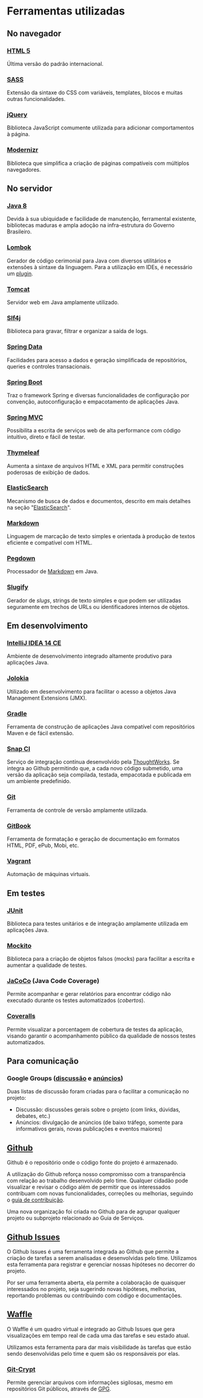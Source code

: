 # Ferramentas utilizadas

## No navegador

### [HTML 5](http://www.w3.org/TR/html5/)

Última versão do padrão internacional.

### [SASS](http://sass-lang.com/)

Extensão da sintaxe do CSS com variáveis, templates, blocos e muitas outras funcionalidades.

### [jQuery](http://jquery.org/)

Biblioteca JavaScript comumente utilizada para adicionar comportamentos à página.

### [Modernizr](http://modernizr.com/)

Biblioteca que simplifica a criação de páginas compatíveis com múltiplos navegadores.

## No servidor

### [Java 8][JDK8]

Devida à sua ubiquidade e facilidade de manutenção, ferramental existente, bibliotecas maduras e ampla adoção na infra-estrutura do Governo Brasileiro.

### [Lombok](http://projectlombok.org/)

Gerador de código cerimonial para Java com diversos utilitários e extensões à sintaxe da linguagem. Para a utilização em IDEs, é necessário um [plugin](https://github.com/mplushnikov/lombok-intellij-plugin).

### [Tomcat](http://tomcat.apache.org)

Servidor web em Java amplamente utilizado.

### [Slf4j](http://slf4j.org)

Biblioteca para gravar, filtrar e organizar a saída de logs.

### [Spring Data](http://projects.spring.io/spring-data/)

Facilidades para acesso a dados e geração simplificada de repositórios, queries e controles transacionais.

### [Spring Boot][BOOT]

Traz o framework Spring e diversas funcionalidades de configuração por convenção, autoconfiguração e empacotamento de aplicações Java.

### [Spring MVC][MVC]

Possibilita a escrita de serviços web de alta performance com código intuitivo, direto e fácil de testar.

### [Thymeleaf][THYME]

Aumenta a sintaxe de arquivos HTML e XML para permitir construções poderosas de exibição de dados.

### [ElasticSearch][ES]

Mecanismo de busca de dados e documentos, descrito em mais detalhes na seção "[ElasticSearch](./elasticsearch.md)".

### [Markdown]

Linguagem de marcação de texto simples e orientada à produção de textos eficiente e compatível com HTML.

### [Pegdown](https://github.com/sirthias/pegdown)

Processador de [Markdown] em Java.

### [Slugify](https://github.com/slugify/slugify)

Gerador de _slugs_, strings de texto simples e que podem ser utilizadas seguramente em trechos de URLs ou identificadores internos de objetos.

## Em desenvolvimento

### [IntelliJ IDEA 14 CE](https://www.jetbrains.com/idea/download/)

Ambiente de desenvolvimento integrado altamente produtivo para aplicações Java.

### [Jolokia][JOLOKIA]

Utilizado em desenvolvimento para facilitar o acesso a objetos Java Management Extensions (JMX).

### [Gradle][GRADLE]

Ferramenta de construção de aplicações Java compatível com repositórios Maven e de fácil extensão.

### [Snap CI][Snap] 

Serviço de integração contínua desenvolvido pela [ThoughtWorks]. Se integra ao Github permitindo que, a cada novo código submetido, uma versão da aplicação seja compilada, testada, empacotada e publicada em um ambiente predefinido.

### [Git](http://git-scm.org)

Ferramenta de controle de versão amplamente utilizada.

### [GitBook](http://gitbook.com)

Ferramenta de formatação e geração de documentação em formatos HTML, PDF, ePub, Mobi, etc.

### [Vagrant](http://vagrantup.com)

Automação de máquinas virtuais.

## Em testes

### [JUnit][JUNIT]

Biblioteca para testes unitários e de integração amplamente utilizada em aplicações Java.

### [Mockito][MOCKITO]

Biblioteca para a criação de objetos falsos (mocks) para facilitar a escrita e aumentar a qualidade de testes.

### [JaCoCo](http://www.eclemma.org/jacoco/) (Java Code Coverage)

Permite acompanhar e gerar relatórios para encontrar código não executado durante os testes automatizados (_cobertos_). 

### [Coveralls](https://coveralls.io/r/servicosgovbr/guia-de-servicos?branch=master)

Permite visualizar a porcentagem de cobertura de testes da aplicação, visando garantir o acompanhamento público da qualidade de nossos testes automatizados.

## Para comunicação

### Google Groups ([discussão](https://groups.google.com/d/forum/guiadeservicos-discussao) e [anúncios](https://groups.google.com/d/forum/guiadeservicos-anuncios))

Duas listas de discussão foram criadas para o facilitar a comunicação no projeto: 

* Discussão: discussões gerais sobre o projeto (com links, dúvidas, debates, etc.)
* Anúncios: divulgação de anúncios (de baixo tráfego, somente para informativos gerais, novas publicações e eventos maiores)

## [Github](http://github.com/servicosgovbr/guia-de-servicos)

Github é o repositório onde o código fonte do projeto é armazenado.

A utilização do Github reforça nosso compromisso com a transparência com relação ao trabalho desenvolvido pelo time. Qualquer cidadão pode visualizar e revisar o código além de permitir que os interessados contribuam com novas funcionalidades, correções ou melhorias, seguindo o [guia de contribuição](../desenvolvimento/como-contribuir.md).

Uma nova organização foi criada no Github para de agrupar qualquer projeto ou subprojeto relacionado ao Guia de Serviços.

## [Github Issues](http://github.com/servicosgovbr/guia-de-servicos/issues)

O Github Issues é uma ferramenta integrada ao Github que permite a criação de tarefas a serem analisadas e desenvolvidas pelo time. Utilizamos esta ferramenta para registrar e gerenciar nossas hipóteses no decorrer do projeto.

Por ser uma ferramenta aberta, ela permite a colaboração de quaisquer interessados no projeto, seja sugerindo novas hipóteses, melhorias, reportando problemas ou contribuindo com código e documentações.

## [Waffle](http://waffle.io/servicosgovbr/guia-de-servicos)

O Waffle é um quadro virtual e integrado ao Github Issues que gera visualizações em tempo real de cada uma das tarefas e seu estado atual.

Utilizamos esta ferramenta para dar mais visibilidade às tarefas que estão sendo desenvolvidas pelo time e quem são os responsáveis por elas.

### [Git-Crypt][GITCRYPT]

Permite gerenciar arquivos com informações sigilosas, mesmo em repositórios Git públicos, através de [GPG].

[Markdown]:http://daringfireball.net/projects/markdown/
[GPG]:https://www.gnupg.org/
[GITCRYPT]:https://www.agwa.name/projects/git-crypt/
[ThoughtWorks]:http://thoughtworks.com
[JDK8]:https://www.java.com/
[BOOT]:http://projects.spring.io/spring-boot/
[MVC]:http://docs.spring.io/spring/docs/current/spring-framework-reference/html/mvc.html
[SEC]:http://projects.spring.io/spring-security/
[THYME]:http://www.thymeleaf.org
[GRADLE]:http://www.gradle.org
[JUNIT]:http://junit.org
[MOCKITO]:http://mockito.org/
[JOLOKIA]:http://www.jolokia.org/
[ES]:http://elasticsearch.org
[Snap]:http://snap-ci.com
